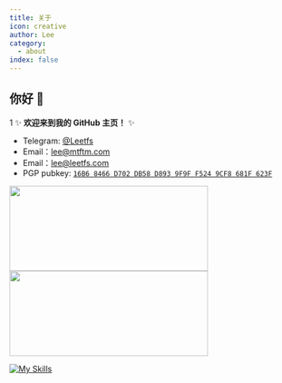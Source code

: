 ```yaml
---
title: 关于
icon: creative
author: Lee
category:
  - about
index: false
---
```


## 你好 👋
1
✨ **欢迎来到我的 GitHub 主页！** ✨

- Telegram: [@Leetfs](https://t.me/leetfs)
- Email：lee@mtftm.com
- Email：lee@leetfs.com
- PGP pubkey: [`16B6 8466 D702 DB58 D893 9F9F F524 9CF8 681F 623F`](https://keyserver.ubuntu.com/pks/lookup?search=16B68466D702DB58D8939F9FF5249CF8681F623F&fingerprint=on&op=index)

<a href="https://github.com/Leetfs/">
  <img width=350 height=150 src="https://github-readme-stats.vercel.app/api?username=Leetfs&show_icons=true&count_private=true" />
  <img width=350 height=150 src="https://github-readme-stats.vercel.app/api/top-langs?username=Leetfs&layout=compact&langs_count=8" />
</a>

[![My Skills](https://skillicons.dev/icons?i=vscode,unity,ae,au,ai,ps,pr,blender,c,cs,cpp,cloudflare,html,css,debian,docker,git,github,githubactions,react,linux,md,npm,pnpm,ubuntu,vue,vite,electron)](https://skillicons.dev)
